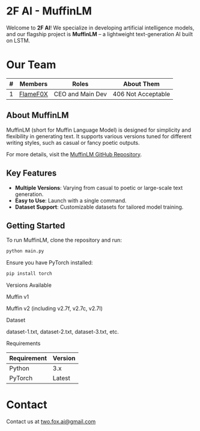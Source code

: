 <!-- Hidden ASCII. ✨ EASTER EGG ✨
```
  ____  _____      _    ___ 
 |___ \|  ___|    / \  |_ _|
   __) | |_      / _ \  | | 
  / __/|  _|    / ___ \ | | 
 |_____|_|     /_/   \_\___|
```-->

# 2F AI - MuffinLM

Welcome to **2F AI**! We specialize in developing artificial intelligence models, and our flagship project is **MuffinLM** – a lightweight text-generation AI built on LSTM.

# Our Team
| # | Members                                  | Roles            | About Them         |
|---|------------------------------------------|------------------|--------------------|
| 1 | [FlameF0X](https://github.com/FlameF0X/) | CEO and Main Dev | 406 Not Acceptable |


## About MuffinLM

MuffinLM (short for Muffin Language Model) is designed for simplicity and flexibility in generating text. It supports various versions tuned for different writing styles, such as casual or fancy poetic outputs.

For more details, visit the [MuffinLM GitHub Repository](https://github.com/2F-AI/MuffinLM).

## Key Features
- **Multiple Versions**: Varying from casual to poetic or large-scale text generation.
- **Easy to Use**: Launch with a single command.
- **Dataset Support**: Customizable datasets for tailored model training.

## Getting Started

To run MuffinLM, clone the repository and run:

```bash
python main.py
```

Ensure you have PyTorch installed:
```bash
pip install torch
```

Versions Available

Muffin v1

Muffin v2 (including v2.7f, v2.7c, v2.7l)


Dataset

dataset-1.txt, dataset-2.txt, dataset-3.txt, etc.


Requirements

| **Requirement** | **Version** |
|------------------|-------------|
| Python           | 3.x         |
| PyTorch          | Latest      |

# Contact

Contact us at two.fox.ai@gmail.com

<!--

**Here are some ideas to get you started:**
🧙 Remember, you can do mighty things with the power of [Markdown](https://docs.github.com/github/writing-on-github/getting-started-with-writing-and-formatting-on-github/basic-writing-and-formatting-syntax)
-->
